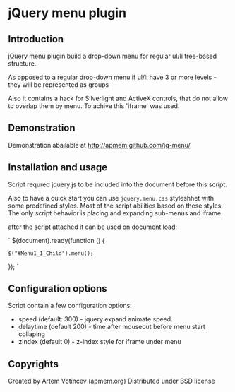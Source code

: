 # jQuery menu plugin

## Introduction

jQuery menu plugin build a drop-down menu for regular ul/li tree-based structure.

As opposed to a regular drop-down menu if ul/li have 3 or more levels - they will be represented as groups

Also it contains a hack for Silverlight and ActiveX controls, that do not allow to overlap them by menu. To achive this 'iframe' was used.

## Demonstration

Demonstration abailable at http://apmem.github.com/jq-menu/

## Installation and usage

Script requred jquery.js to be included into the document before this script.

Also to have a quick start you can use `jquery.menu.css` styleshhet with some predefined styles.
Most of the script abilities based on these styles. The only script behavior is placing and expanding sub-menus and iframe.

after the script attached it can be used on document load:

 `
$(document).ready(function () {

    $("#Menu1_1_Child").menu();

});
`

## Configuration options

Script contain a few configuration options:
* speed (default: 300) - jquery expand animate speed.
* delaytime (default 200) - time after mouseout before menu start collaping
* zIndex (default 0) - z-index style for iframe under menu

## Copyrights

Created by Artem Votincev (apmem.org)
Distributed under BSD license


